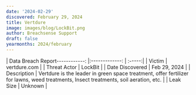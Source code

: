 ```yaml
---
date: '2024-02-29'
discovered: February 29, 2024
title: Vertdure
image: images/blog/LockBit.png
author: Breachsense Support
draft: false
yearmonths: 2024/february
---
```


| Data Breach Report------------:     |:-------------:    | :-----:|
| Victim      | vertdure.com      | 
| Threat Actor      | LockBit      | 
| Date Discovered      | Feb 29, 2024      | 
| Description      | Vertdure is the leader in green space treatment, offer fertilizer for lawns, weed treatments, Insect treatments, soil aeration, etc.      | 
| Leak Size      | Unknown      | 

